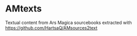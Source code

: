 # AMtexts
Textual content from Ars Magica sourcebooks extracted with https://github.com/HartsaQ/AMsources2text
